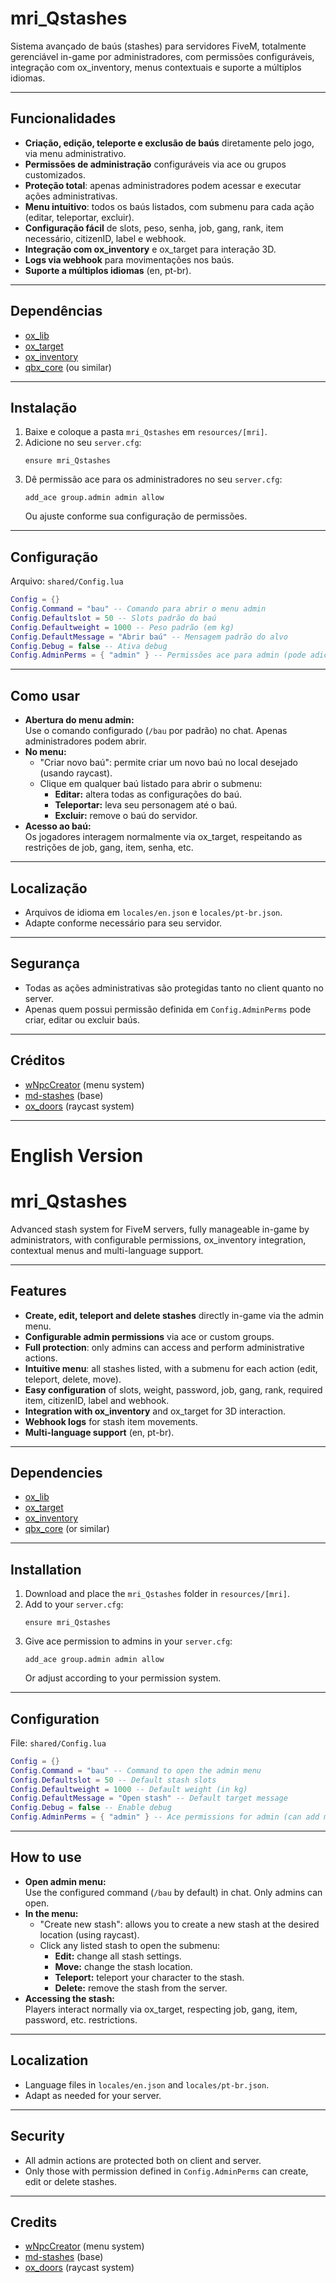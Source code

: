 # mri_Qstashes

Sistema avançado de baús (stashes) para servidores FiveM, totalmente gerenciável in-game por administradores, com permissões configuráveis, integração com ox_inventory, menus contextuais e suporte a múltiplos idiomas.

---

## Funcionalidades

- **Criação, edição, teleporte e exclusão de baús** diretamente pelo jogo, via menu administrativo.
- **Permissões de administração** configuráveis via ace ou grupos customizados.
- **Proteção total**: apenas administradores podem acessar e executar ações administrativas.
- **Menu intuitivo**: todos os baús listados, com submenu para cada ação (editar, teleportar, excluir).
- **Configuração fácil** de slots, peso, senha, job, gang, rank, item necessário, citizenID, label e webhook.
- **Integração com ox_inventory** e ox_target para interação 3D.
- **Logs via webhook** para movimentações nos baús.
- **Suporte a múltiplos idiomas** (en, pt-br).

---

## Dependências

- [ox_lib](https://github.com/overextended/ox_lib)
- [ox_target](https://github.com/overextended/ox_target)
- [ox_inventory](https://github.com/overextended/ox_inventory)
- [qbx_core](https://github.com/qbcore-framework/qb-core) (ou similar)

---

## Instalação

1. Baixe e coloque a pasta `mri_Qstashes` em `resources/[mri]`.
2. Adicione no seu `server.cfg`:
   ```
   ensure mri_Qstashes
   ```
3. Dê permissão ace para os administradores no seu `server.cfg`:
   ```
   add_ace group.admin admin allow
   ```
   Ou ajuste conforme sua configuração de permissões.

---

## Configuração

Arquivo: `shared/Config.lua`
```lua
Config = {}
Config.Command = "bau" -- Comando para abrir o menu admin
Config.Defaultslot = 50 -- Slots padrão do baú
Config.Defaultweight = 1000 -- Peso padrão (em kg)
Config.DefaultMessage = "Abrir baú" -- Mensagem padrão do alvo
Config.Debug = false -- Ativa debug
Config.AdminPerms = { "admin" } -- Permissões ace para admin (pode adicionar mais, ex: {"admin", "god"})
```

---

## Como usar

- **Abertura do menu admin:**  
  Use o comando configurado (`/bau` por padrão) no chat. Apenas administradores podem abrir.
- **No menu:**  
  - "Criar novo baú": permite criar um novo baú no local desejado (usando raycast).
  - Clique em qualquer baú listado para abrir o submenu:
    - **Editar:** altera todas as configurações do baú.
    - **Teleportar:** leva seu personagem até o baú.
    - **Excluir:** remove o baú do servidor.
- **Acesso ao baú:**  
  Os jogadores interagem normalmente via ox_target, respeitando as restrições de job, gang, item, senha, etc.

---

## Localização

- Arquivos de idioma em `locales/en.json` e `locales/pt-br.json`.
- Adapte conforme necessário para seu servidor.

---

## Segurança

- Todas as ações administrativas são protegidas tanto no client quanto no server.
- Apenas quem possui permissão definida em `Config.AdminPerms` pode criar, editar ou excluir baús.

---

## Créditos

- [wNpcCreator](https://github.com/WhereiamL/wNpcCreator/) (menu system)
- [md-stashes](https://github.com/Mustachedom/md-stashes) (base)
- [ox_doors](https://github.com/overextended/ox_doors/) (raycast system)

---

# English Version

# mri_Qstashes

Advanced stash system for FiveM servers, fully manageable in-game by administrators, with configurable permissions, ox_inventory integration, contextual menus and multi-language support.

---

## Features

- **Create, edit, teleport and delete stashes** directly in-game via the admin menu.
- **Configurable admin permissions** via ace or custom groups.
- **Full protection**: only admins can access and perform administrative actions.
- **Intuitive menu**: all stashes listed, with a submenu for each action (edit, teleport, delete, move).
- **Easy configuration** of slots, weight, password, job, gang, rank, required item, citizenID, label and webhook.
- **Integration with ox_inventory** and ox_target for 3D interaction.
- **Webhook logs** for stash item movements.
- **Multi-language support** (en, pt-br).

---

## Dependencies

- [ox_lib](https://github.com/overextended/ox_lib)
- [ox_target](https://github.com/overextended/ox_target)
- [ox_inventory](https://github.com/overextended/ox_inventory)
- [qbx_core](https://github.com/qbcore-framework/qb-core) (or similar)

---

## Installation

1. Download and place the `mri_Qstashes` folder in `resources/[mri]`.
2. Add to your `server.cfg`:
   ```
   ensure mri_Qstashes
   ```
3. Give ace permission to admins in your `server.cfg`:
   ```
   add_ace group.admin admin allow
   ```
   Or adjust according to your permission system.

---

## Configuration

File: `shared/Config.lua`
```lua
Config = {}
Config.Command = "bau" -- Command to open the admin menu
Config.Defaultslot = 50 -- Default stash slots
Config.Defaultweight = 1000 -- Default weight (in kg)
Config.DefaultMessage = "Open stash" -- Default target message
Config.Debug = false -- Enable debug
Config.AdminPerms = { "admin" } -- Ace permissions for admin (can add more, e.g.: {"admin", "god"})
```

---

## How to use

- **Open admin menu:**  
  Use the configured command (`/bau` by default) in chat. Only admins can open.
- **In the menu:**  
  - "Create new stash": allows you to create a new stash at the desired location (using raycast).
  - Click any listed stash to open the submenu:
    - **Edit:** change all stash settings.
    - **Move:** change the stash location.
    - **Teleport:** teleport your character to the stash.
    - **Delete:** remove the stash from the server.
- **Accessing the stash:**  
  Players interact normally via ox_target, respecting job, gang, item, password, etc. restrictions.

---

## Localization

- Language files in `locales/en.json` and `locales/pt-br.json`.
- Adapt as needed for your server.

---

## Security

- All admin actions are protected both on client and server.
- Only those with permission defined in `Config.AdminPerms` can create, edit or delete stashes.

---

## Credits

- [wNpcCreator](https://github.com/WhereiamL/wNpcCreator/) (menu system)
- [md-stashes](https://github.com/Mustachedom/md-stashes) (base)
- [ox_doors](https://github.com/overextended/ox_doors/) (raycast system)
